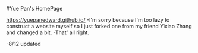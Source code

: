 #Yue Pan's HomePage

https://yuepanedward.github.io/
-I'm sorry because I'm too lazy to construct a website myself so I just forked one from my friend Yixiao Zhang and changed a bit.
-That' all right.

-8/12 updated

